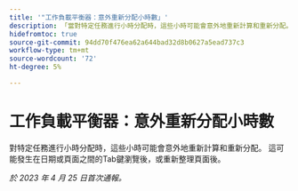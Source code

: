 ```yaml
---
title: '"工作負載平衡器：意外重新分配小時數」'
description: 「當對特定任務進行小時分配時，這些小時可能會意外地重新計算和重新分配。 這可能發生在日期或頁面之間的Tab鍵瀏覽，或是重新整理頁面之後。」
hidefromtoc: true
source-git-commit: 94dd70f476ea62a644bad32d8b0627a5ead737c3
workflow-type: tm+mt
source-wordcount: '72'
ht-degree: 5%

---
```



# 工作負載平衡器：意外重新分配小時數

對特定任務進行小時分配時，這些小時可能會意外地重新計算和重新分配。 這可能發生在日期或頁面之間的Tab鍵瀏覽後，或重新整理頁面後。

_於 2023 年 4 月 25 日首次通報。_

